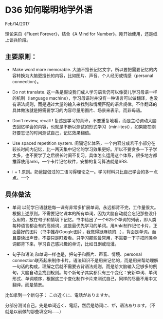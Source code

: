 # D36 如何聪明地学外语
Feb/14/2017

理论来自《Fluent Forever》，结合《A Mind for Number》。刚开始使用，还是纸上谈兵阶段。

## 主要原则：
* Make word more memorable. 大脑不擅长记忆文字，所以要把需要记忆的内容转换为大脑更擅长的内容，比如图片、声音、个人经历或情感（personal connection）。

* Do not translate. 这一条是假设我们成人学习语言仍可以像婴儿学习母语一样的机制（language machine），学习母语时并没有一种语言可以做翻译，也没有语法规则，而是通过大量的输入来找到和情境匹配的语言规律。不作翻译的具体做法就是把需要学习的内容尽量用图片、场景来表示，而非母语。

* Don't review, recall ! 复述是学习的真谛，不要重复地看，而是主动调动大脑去回忆学会的内容，也就是不断以测试的形式学习（mini-test），如果能在刚好要忘记的时间测试自己，记忆效果翻倍。

* Use spaced repetition system. 间隔记忆体系，一个内容分成若干小部分在较长时间内记忆，比一两天集中记忆的学习效果更好。所以不要贪多一下子学太多，也不要学了之后很长时间不复习。具体怎么运用这个体系，很多地方都推荐使用anki，一个卡片记忆软件，安排的复习算法就是SRS.

* i + 1 原则。奶爸提倡过的二语习得理论之一。学习材料只比自己学会的多一点点。一个

## 具体做法
* 单词
以前学日语就是每一课有非常多扩展单词，永远都背不完，工作量很大。根据上述原则，不需要记忆课本的所有单词，因为大脑自动就会忘记那些没什么用的，放在句子和情境下记忆。书中给出了一个625个单词的列表，即人类每种语言都会有的高频词，这是最优先学习的单词。用Anki制作记忆卡片，正面最好的图片（书中推荐Google图片，我觉得挺麻烦的...），背面是单词。而且要读出声音，不要只是盯着看。只学习那些最常用，不需要一下子把同类单词都背下来，学习自己感兴趣的单词，比如日剧或动漫。

* 句子和语法
和单词一样也是，把句子和图片、声音、情境、personal connection联系起来制作卡片。语法知识不是用来记忆的，而是用来帮助理解一句话的构成，理解之后就不需要去背语法规则，而是给大脑输入足够多的例句，大脑自动会找到规则。每个新句子其实都只有三个变化：安新单词、单词形式、单词顺序，根据这三个变化制作卡片来测试自己，同样的尽量不用中文翻译，而是情景。

比如拿到一个新句子：
この近くに、電話がありますか。

分部分测试自己。先是单词近く、電話，然后是助词に、が，语法あります。（不就是以前做的那些填空吗……）

